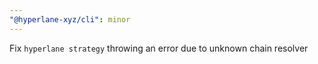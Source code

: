 ```yaml
---
"@hyperlane-xyz/cli": minor
---
```


Fix `hyperlane strategy` throwing an error due to unknown chain resolver

